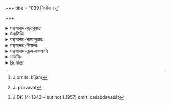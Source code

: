 +++
title = "039 निधीनान् तु"

+++

<details><summary>गङ्गानथ-मूलानुवादः</summary>

Of ancient hoards, as also of minerals under the ground, the king is entitled to his share, by reason of his protecting them,—he being the lord of the soil.—(39)
</details>

<details><summary>मेधातिथिः</summary>

अन्येनापि दृष्टस्य निधे राज्ञा भागः पूर्वोक्तो ग्रहीतव्य इत्य् अस्य विधेर् अर्थवादो ऽयम्- **निधीनां** हि **पुराणानाम्** इति । **धातूनाम् एव च क्षितौ-** अयं त्व् अप्राप्तविधिः । सुवर्णरूप्यादिबीजम्[^१४३] मृदः सिन्दूरकालाञ्जनाद्याश् च धातवः । सुवर्णाद्याकरभूमीर् यः खनति, यो वा पर्वतादिषु गैरिकादिधातून् उपजीवति, तेनापि पूर्ववद् राज्ञे भागो दातव्यः । **अर्धभाग्** इति अर्धशब्दो ऽंशमात्रवचनः समासनिर्देशात्, यथा ग्रामार्धो नगरार्धम् इति । नपुंसकलिङ्गस् तु समप्रविभागः । इह तु समासे लिङ्गविशेषप्रतिपत्त्यभावात् पूर्वस्य[^१४४] **च**शब्दवशात्[^१४५] षड्दशद्वादशादेर् भागस्य प्रकृतत्वात् तद्वचनो विज्ञायते । अर्धं भजत एकदेशं गृह्णातीत्य् अर्थः । अत्र हेतुः, **रक्षणाद्** इति । यद्य् अपि क्षितौ निहितस्य केनचिद् अज्ञानान् न राजकीयरक्षोपयुज्यते, तथापि तस्य बलवतापहारः संभाव्यते । अतो ऽस्त्य् एव रक्षाया अर्थवत्त्वम् । एतदर्थम् एवाह- **भूमेर् अधिपतिर् हि सः** । प्रभुर् असौ भूमेः । तदीयायाश् च भुवो यल् लब्धं तत्र युक्तं तस्य भागदानम् ॥ ८.३९ ॥


[^१४५]:
     J DK (4: 1343 – but not 1.1957) omit: caśabdavaśāt


[^१४४]:
     J: pūrvavat 


[^१४३]:
     J omits: bījam
</details>

<details><summary>गङ्गानथ-भाष्यानुवादः</summary>

The clause—‘*of ancient hoards, etc*’— is supplementary to the before-mentioned rule that the king should take one-half of the treasure even when it is found by other persons;—while the clause ‘*of minerals under the ground*’ lays down what has not been mentioned before. Gold, silver and other metals in their crude form, as also red lead, black collyrium and other substances (in their crude form) are what are called ‘*minerals*.’ So that the man who operates golden and other mines, as also one who makes his living by digging out red chalk and such substances from mountains, has to pay the king’s share.

‘*Ardhabhāk*,’ ‘*is entitled to a share*’—The term ‘*ardha*’ here should be taken as standing for *share or part* in general; because it occurs in a compound; just as in the compounds ‘*nagarārdha*’ and ‘*grāmārdha*’ (which mean *part* of the city, *part* of the village); it is only when it is used in the neuter form that it means exactly *half*; in the present instance however, as it occurs in a compound and its gender is not ascertainable, it has to be taken as standing for the *sixth or twelfth part*, which has been spoken of in the present context. ‘*He is entitled to his share*’;—this means that he takes a part of it.

The reason for this is stated—‘*on account of his protecting them*’—Though when the treasure is buried under the ground, there is no need for any royal protection, yet it is open to the risk of being taken away by some powerful person; so that there is need for the king’s care. It is with a view to this that it has been added—‘*he being the lord of the soil*’;—he is the master of the soil, so that when something has been obtained out of the soil that belongs to him, it is only right that he should receive his share out of it.—(39).
</details>

<details><summary>गङ्गानथ-टिप्पन्यः</summary>

This verse is quoted in *Vīramitrodaya* (Rājanīti, p. 267), which adds
that this verse is supplementary to 38, and notes that the second half,
which the king should deposit in his treasury (in terms of verse 38), is
to be so kept with the clear purpose of handing it over to the rightful
claimant when he turns up.
</details>

<details><summary>गङ्गानथ-तुल्य-वाक्यानि</summary>

*Gautama* (10.43-45).—‘Treasure-trove is the property of the
King,—except that which is found by a Brāhmaṇa living according to
Law;—some declare that a non-Brahmaṇa also finding hidden treasure and
reporting it to the King, shall receive one-sixth of its value.’

*Vaśiṣṭha* (3.13).—‘If any one finds treasure, the owner whereof is not
known, the King shall take it, giving one-sixth to the finder.’

*Viṣṇu* (3.58-62).—‘A Brāhmaṇa finding treasure shall keep it entire; a
Kṣatriya finding treasure must give one-fourth of it to the King,
another fourth to Brāhmaṇas and keep half to himself; a Vaiśya finding
treasure must give a fourth part to the King, one-half to Brāhmaṇas and
keep the remainder to himself. A Śūdra finding treasure should divide it
into twelve parts and give five parts to the King, five to Brāhmaṇas and
keep two parts to himself. Let the King compel him who having found
treasure does not report it to the King and is found out afterwards—to
give up the whole.’

*Y ājñavalkya* (2.35).—‘If some one else finds a treasure, the King
shall take the sixth part of it; if he has not reported it to the King
and is found out, he should be compelled to deliver the treasure and
also pay a line.’

*Agnipurāṇa* (222.14).—(See under 38.)
</details>

<details><summary>भारुचिः</summary>

**अर्धभाग्** अंशभाक्, अर्धशब्दो ह्य् अंशे ऽपि दृश्यते । "अर्धिकः कुलमित्रश् च" इति । एवं च सत्य् अंशप्र्कॢप्तिर् द्रष्टृगुणापेक्षया राजाभिप्रायेण वा कल्पयितव्या । तथा च समप्रविभागार्थो ऽप्य् अर्धशब्दः ॥ ८.३९ ॥
</details>

<details><summary>Bühler</summary>

039	The king obtains one half of ancient hoards and metals (found) in the ground, by reason of (his giving) protection, (and) because he is the lord of the soil.
</details>
